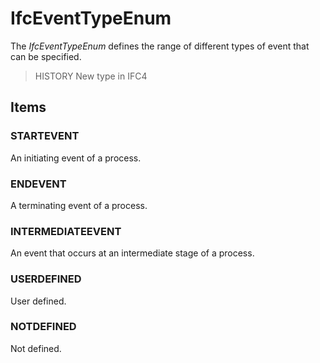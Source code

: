 # IfcEventTypeEnum

The _IfcEventTypeEnum_ defines the range of different types of event that can be specified.
<!-- end of short definition -->

> HISTORY New type in IFC4

## Items

### STARTEVENT
An initiating event of a process.

### ENDEVENT
A terminating event of a process.

### INTERMEDIATEEVENT
An event that occurs at an intermediate stage of a process.

### USERDEFINED
User defined.

### NOTDEFINED
Not defined.
